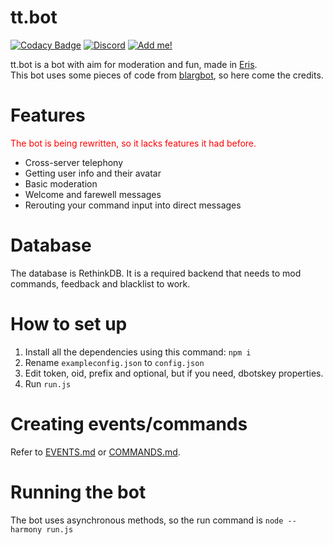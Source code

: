 # tt.bot 
[![Codacy Badge](https://api.codacy.com/project/badge/Grade/be48b4c4565149708e2f3ff6a46b55a2)](https://www.codacy.com/app/TTtie/TTtie-Bot?utm_source=github.com&utm_medium=referral&utm_content=TTtie/TTtie-Bot&utm_campaign=badger)
[![Discord](https://img.shields.io/discord/195865382039453697.svg?style=flat-square)](https://discord.gg/pGN5dMq) [![Add me!](https://img.shields.io/badge/tt.bot-add%20to%20your%20server-brightgreen.svg?style=flat-square)](https://discordapp.com/oauth2/authorize?scope=bot&client_id=195506253806436353&permissions=-1&redirect_uri=https://tttie.ga/close.php&response_type=code)


tt.bot is a bot with aim for moderation and fun, made in [Eris](https://github.com/abalabahaha/eris).<br>
This bot uses some pieces of code from [blargbot](https://github.com/ratismal/blargbot), so here come the credits.

# Features
<span style="color:red">The bot is being rewritten, so it lacks features it had before.</span>
- Cross-server telephony
- Getting user info and their avatar
- Basic moderation
- Welcome and farewell messages
- Rerouting your command input into direct messages

# Database
The database is RethinkDB. It is a required backend that needs to mod commands, feedback and blacklist to work.

# How to set up
1. Install all the dependencies using this command: `npm i`
1. Rename `exampleconfig.json` to `config.json`
2. Edit token, oid, prefix and optional, but if you need, dbotskey properties.
3. Run `run.js`

# Creating events/commands
Refer to [EVENTS.md](./EVENTS.md) or [COMMANDS.md](./COMMANDS.md).

# Running the bot
The bot uses asynchronous methods, so the run command is
`node --harmony run.js`
